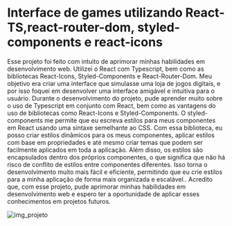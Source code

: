 # Interface de games utilizando React-TS,react-router-dom, styled-components e react-icons
Esse projeto foi feito com intuito de aprimorar minhas habilidades em desenvolvimento web. Utilizei o React com Typescript, bem como as bibliotecas React-Icons, Styled-Components e React-Router-Dom. Meu objetivo era criar uma interface que simulasse uma loja de jogos digitais, e por isso foquei em desenvolver uma interface amigável e intuitiva para o usuário.
Durante o desenvolvimento do projeto, pude aprender muito sobre o uso de Typescript em conjunto com React, bem como as vantagens do uso de bibliotecas como React-Icons e Styled-Components. O styled-components me permite que eu escreva estilos para meus componentes em React usando uma sintaxe semelhante ao CSS. Com essa biblioteca, eu posso criar estilos dinâmicos para os meus componentes, aplicar estilos com base em propriedades e até mesmo criar temas que podem ser facilmente aplicados em toda a aplicação. Além disso, os estilos são encapsulados dentro dos próprios componentes, o que significa que não há risco de conflito de estilos entre componentes diferentes. Isso torna o desenvolvimento muito mais fácil e eficiente, permitindo que eu crie estilos para a minha aplicação de forma mais organizada e escalável.. Acredito que, com esse projeto, pude aprimorar minhas habilidades em desenvolvimento web e espero ter a oportunidade de aplicar esses conhecimentos em projetos futuros.

![img_projeto](https://github.com/gustavomejia-dev/Interface_de_games/assets/78358145/a861eef0-2bce-4843-acb3-9ee119f70127)
